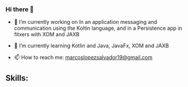 ### Hi there 👋

- 🔭 I’m currently working on In an application messaging and communication using the Koltin language, and in a Persistence app in fitxers with XOM and JAXB
- 🌱 I’m currently learning Kotlin and Java, JavaFx, XOM and JAXB

- 📫 How to reach me: marcoslopezsalvador19@gmail.com




<h2>Skills:<h2>
